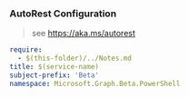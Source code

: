 ### AutoRest Configuration

> see https://aka.ms/autorest

``` yaml
require:
  - $(this-folder)/../Notes.md
title: $(service-name)
subject-prefix: 'Beta'
namespace: Microsoft.Graph.Beta.PowerShell
```
